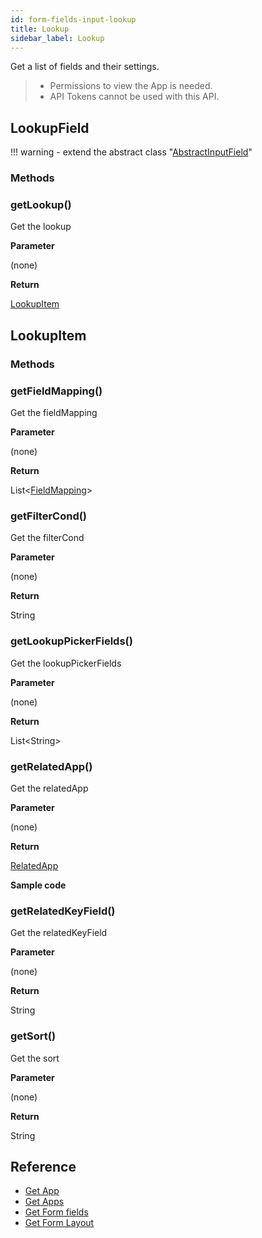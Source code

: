 ```yaml
---
id: form-fields-input-lookup
title: Lookup
sidebar_label: Lookup
---
```


Get a list of fields and their settings.

>- Permissions to view the App is needed.
>- API Tokens cannot be used with this API.

## LookupField

!!! warning
    - extend the abstract class  "[AbstractInputField](./form-fields-input#abstractinputfield)"

### Methods

### getLookup()

Get the lookup

**Parameter**

(none)

**Return**

[LookupItem](#lookupitem)

## LookupItem

### Methods

### getFieldMapping()

Get the fieldMapping

**Parameter**

(none)

**Return**

List<[FieldMapping](../form-fields#fieldmapping)\>

### getFilterCond()

Get the filterCond

**Parameter**

(none)

**Return**

String

### getLookupPickerFields()

Get the lookupPickerFields

**Parameter**

(none)

**Return**

List<String\>

### getRelatedApp()

Get the relatedApp

**Parameter**

(none)

**Return**

[RelatedApp](../../form-fields-related_record#relatedapp)

**Sample code**

### getRelatedKeyField()

Get the relatedKeyField

**Parameter**

(none)

**Return**

String

### getSort()

Get the sort

**Parameter**

(none)

**Return**

String

## Reference

- [Get App](https://developer.kintone.io/hc/en-us/articles/212494888)
- [Get Apps](https://developer.kintone.io/hc/en-us/articles/115005336727)
- [Get Form fields](https://developer.kintone.io/hc/en-us/articles/115005509288)
- [Get Form Layout](https://developer.kintone.io/hc/en-us/articles/115005509068)